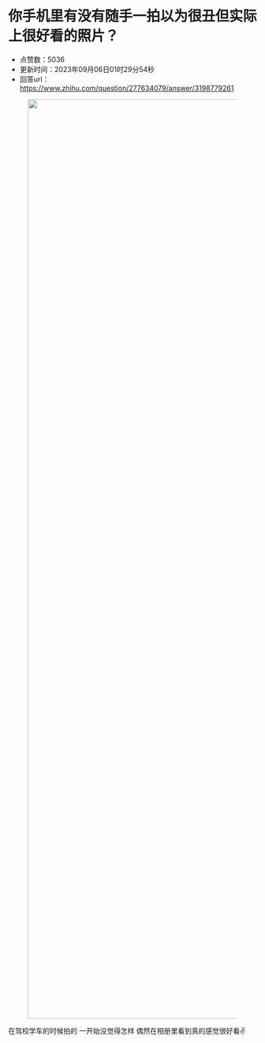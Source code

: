 # 你手机里有没有随手一拍以为很丑但实际上很好看的照片？
- 点赞数：5036
- 更新时间：2023年09月06日01时29分54秒
- 回答url：https://www.zhihu.com/question/277634079/answer/3198779261
<body>
 <p></p>
 <figure data-size="normal">
  <img src="https://pic1.zhimg.com/50/v2-9a2a0ea53c017ed7a6cc1e63d96ca66b_720w.jpg?source=1940ef5c" data-rawwidth="1859" data-rawheight="1864" data-size="normal" data-original-token="v2-9a2a0ea53c017ed7a6cc1e63d96ca66b" data-default-watermark-src="https://pic1.zhimg.com/50/v2-9a2a0ea53c017ed7a6cc1e63d96ca66b_720w.jpg?source=1940ef5c" class="origin_image zh-lightbox-thumb" width="1859" data-original="https://pica.zhimg.com/v2-9a2a0ea53c017ed7a6cc1e63d96ca66b_r.jpg?source=1940ef5c">
 </figure>
 <p data-pid="TjYpA42e">在驾校学车的时候拍的 一开始没觉得怎样 偶然在相册里看到真的感觉很好看✌️</p>
</body>